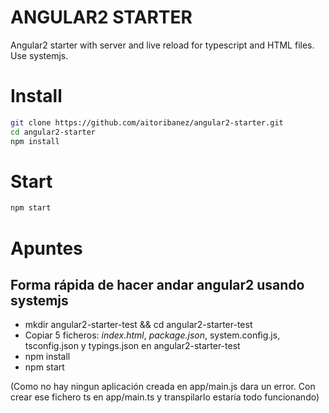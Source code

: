# ANGULAR2 STARTER

Angular2 starter with server and live reload for typescript and HTML files. 
Use systemjs.

# Install
```bash
git clone https://github.com/aitoribanez/angular2-starter.git
cd angular2-starter
npm install
```

# Start
```bash
npm start
```

# Apuntes

## Forma rápida de hacer andar angular2 usando systemjs

- mkdir angular2-starter-test && cd angular2-starter-test
- Copiar 5 ficheros: *index.html*, *package.json*, system.config.js, tsconfig.json 
y typings.json en angular2-starter-test
- npm install
- npm start

(Como no hay ningun aplicación creada en app/main.js dara un error. Con crear 
ese fichero ts en app/main.ts y transpilarlo estaría todo funcionando)
